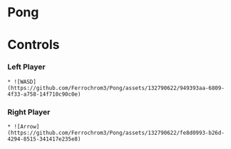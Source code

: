 # Pong

# Controls
### **Left Player**
	* ![WASD](https://github.com/Ferrochrom3/Pong/assets/132790622/949393aa-6809-4f33-a758-14f710c90c0e)

### **Right Player**
	* ![Arrow](https://github.com/Ferrochrom3/Pong/assets/132790622/fe8d0993-b26d-4294-8515-341417e235e8)

